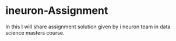# ineuron-Assignment
In this I will share assignment solution given by i neuron team in data science masters course. 
